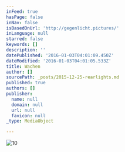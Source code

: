 ```yaml
---
inFeed: true
hasPage: false
inNav: false
isBasedOnUrl: 'http://gegenlicht.pictures/'
inLanguage: null
starred: false
keywords: []
description: ''
datePublished: '2016-01-03T04:01:09.450Z'
dateModified: '2016-01-03T04:01:05.533Z'
title: Wachen
author: []
sourcePath: _posts/2015-12-25-rearlights.md
published: true
authors: []
publisher:
  name: null
  domain: null
  url: null
  favicon: null
_type: MediaObject

---
```

![10](https://s3-us-west-2.amazonaws.com/the-grid-img/p/a1e442900e7d9f61015f10d97c2ff1dc5f33a50e.jpg)